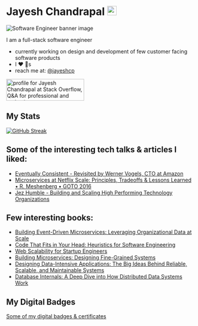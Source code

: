 # Jayesh Chandrapal <img src="https://media.giphy.com/media/hvRJCLFzcasrR4ia7z/giphy.gif" width="25px" alt="Hi. Welcome to my home page!">

![Software Engineer banner image](https://user-images.githubusercontent.com/4054338/114317841-13c19800-9ad8-11eb-941c-918c00dd10e8.png)

I am a full-stack software engineer

- currently working on design and development of few customer facing software products
- I ❤️ 🐶s
- reach me at: [@jayeshcp](https://twitter.com/jayeshcp)

<a href="https://stackoverflow.com/users/1855188/jayesh-chandrapal"><img src="https://stackoverflow.com/users/flair/1855188.png" width="208" height="58" alt="profile for Jayesh Chandrapal at Stack Overflow, Q&amp;A for professional and enthusiast programmers" title="profile for Jayesh Chandrapal at Stack Overflow, Q&amp;A for professional and enthusiast programmers"></a>

## My Stats
[![GitHub Streak](http://github-readme-streak-stats.herokuapp.com?user=jayeshcp)](https://git.io/streak-stats)

## Some of the interesting tech talks & articles I liked:
- [Eventually Consistent - Revisited by Werner Vogels, CTO at Amazon](https://app.pluralsight.com/paths/certificate/aws-certified-cloud-practitioner-clf-c01)
- [Microservices at Netflix Scale: Principles, Tradeoffs & Lessons Learned • R. Meshenberg • GOTO 2016](https://www.youtube.com/watch?v=57UK46qfBLY)
- [Jez Humble - Building and Scaling High Performing Technology Organizations](https://www.youtube.com/watch?v=CN6uhzNM4eA)

## Few interesting books:
- [Building Event-Driven Microservices: Leveraging Organizational Data at Scale](https://read.amazon.com/kp/embed?asin=B08C9V1FC9&preview=newtab&linkCode=kpe&ref_=cm_sw_r_kb_dp_8DPYD3NCEQGM5B10GC0Q)
- [Code That Fits in Your Head: Heuristics for Software Engineering](https://read.amazon.com/kp/embed?asin=B09D2X43VX&preview=newtab&linkCode=kpe&ref_=cm_sw_r_kb_dp_WNFX2A2F1MB4WWPQ89R3)
- [Web Scalability for Startup Engineers](https://read.amazon.com/kp/embed?asin=B00ZPS4KI0&preview=newtab&linkCode=kpe&ref_=cm_sw_r_kb_dp_D2KVC58WSXGRAJN0XNNZ)
- [Building Microservices: Designing Fine-Grained Systems](https://www.amazon.com/Building-Microservices-Designing-Fine-Grained-Systems-dp-1491950358/dp/1491950358/ref=mt_other?_encoding=UTF8&me=&qid=)
- [Designing Data-Intensive Applications: The Big Ideas Behind Reliable, Scalable, and Maintainable Systems](https://read.amazon.com/kp/embed?asin=B06XPJML5D&preview=newtab&linkCode=kpe&ref_=cm_sw_r_kb_dp_Q6AFZG8EBP1NN9JN2D9P)
- [Database Internals: A Deep Dive into How Distributed Data Systems Work](https://read.amazon.com/kp/embed?asin=B07XW76VHZ&preview=newtab&linkCode=kpe&ref_=cm_sw_r_kb_dp_KZYFN9J7T67J93C9KYKA)

## My Digital Badges
[Some of my digital badges & certificates](https://skillsoft.digitalbadges.skillsoft.com/profile/jayeshchandrapal/wallet)
